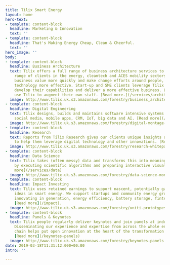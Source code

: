 ```yaml
---
title: Tilix Smart Energy
layout: home
hero-text:
- template: content-block
  headline: Marketing & Innovation
  text: ''
- template: content-block
  headline: That's Making Energy Cheap, Clean & Cheerful.
  text: ''
hero_image: ''
body:
- template: content-block
  headline: Business Architecture
  text: Tilix offers a full range of business architecture services to support a broad
    range of clients in the energy, cleantech and ACES mobility sectors. We help deliver
    business value more quickly and make change efforts around people, process and
    technology more effective. Start-up and SME clients leverage Tilix playbooks to
    develop their capabilities and deliver a more effective business. Larger enterprises
    use Tilix to augment their own staff. [Read more.](/services/architecture)
  image: http://www.tilix.uk.s3.amazonaws.com/forestry/business_architecture_160.png
- template: content-block
  headline: Digital Engineering
  text: Tilix designs, builds and maintains software intensive systems including websites,
    social media, mobile apps, CRM, IoT, big data and AI. [Read more](/services/digital).
  image: http://www.tilix.uk.s3.amazonaws.com/forestry/digital-montage-2.png
- template: content-block
  headline: Research
  text: Reports from Tilix Research gives our clients unique insights and viewpoints
    to help them leverage digital technology and other innovations. [Read more](/services/research).
  image: http://www.tilix.uk.s3.amazonaws.com/forestry/research-whitepapers.png
- template: content-block
  headline: Data Science
  text: Tilix takes (often messy) data and transforms this into meaningful information
    by executing scientific algorithms and preparing interactive visualisations. [Read
    more](/services/data)
  image: http://www.tilix.uk.s3.amazonaws.com/forestry/data-science-montage.png
- template: content-block
  headline: Impact Investing
  text: Tilix uses retained earnings to support nascent, potentially game changing
    ideas in smart energy. We support startups and community energy groups who are
    innovating in generation, energy efficiency, battery storage, fintech and mobility.
    [Read more](/impact).
  image: http://www.tilix.uk.s3.amazonaws.com/forestry/uniti-prototypes.jpg
- template: content-block
  headline: Panels & Keynotes
  text: Tilix people regularly deliver keynotes and join panels at industry events.
    Disseminating our experience and expertise from across the whole energy value
    chain helps put open innovation at the heart of the transformation of energy.
    [Read more](/keynotes-panels)
  image: http://www.tilix.uk.s3.amazonaws.com/forestry/keynotes-panels.jpg
date: 2019-03-18T11:31:12.000+00:00
intro: ''

---
```

